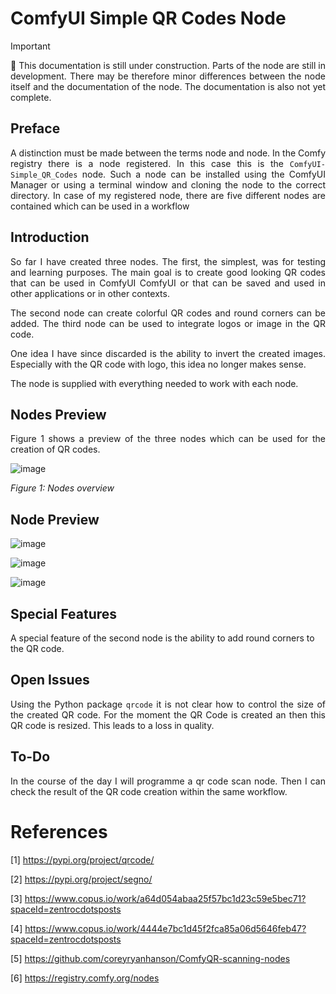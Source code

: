 # ComfyUI Simple QR Codes Node

> [!IMPORTANT]  
> <p align="justify">🚧 This documentation is still under construction.
> Parts of the node are still in development. There may be therefore
> minor differences between the node itself and the documentation of
> the node. The documentation is also not yet complete.</p>

## Preface

<p align="justify">A distinction must be made between the terms node
and node. In the Comfy registry there is a node registered. In this 
case this is the <code>ComfyUI-Simple_QR_Codes</code> node. Such a
node can be installed using the ComfyUI Manager or using a terminal
window and cloning the node to the correct directory. In case of my
registered node, there are five different nodes are contained which
can be used in a workflow</p>

## Introduction

<p align="justify">So far I have created three nodes. The first, the 
simplest, was for testing and learning purposes. The main goal is to 
create good looking QR codes that can be used in ComfyUI ComfyUI or
that can be saved and used in other applications or in other contexts.</p>

<p align="justify">The second node can create colorful QR codes and
round corners can be added. The third node can be used to integrate
logos or image in the QR code.</p> 

<p align="justify">One idea I have since discarded is the ability to 
invert the created images. Especially with the QR code with logo, this
idea no longer makes sense.</p>

<p align="justify">The node is supplied with everything needed to work
with each node.</p>

## Nodes Preview

<p align="justify">Figure 1 shows a preview of the three nodes which can be used for the
creation of QR codes.</p>

![image](https://github.com/user-attachments/assets/ddaeabac-883c-4677-b953-fc7be83f2900)

*Figure 1: Nodes overview* 

## Node Preview

![image](https://github.com/user-attachments/assets/d22611f0-8e74-4bd0-978c-0f51294ea01f)

![image](https://github.com/user-attachments/assets/9779b51c-9529-40c1-9f06-2d92c908dbae)

![image](https://github.com/user-attachments/assets/e06c0c9f-bd85-411e-9d8c-df3fe2de0203)

## Special Features

A special feature of the second node is the ability to add round corners to the QR code.

## Open Issues

<p align="justify">Using the Python package <code>qrcode</code> it
is not clear how to control the size of the created QR code. For the
moment the QR Code is created an then this QR code is resized. This
leads to a loss in quality.</p>

## To-Do

<p align="justify">In the course of the day I will programme a qr code
scan node. Then I can check the result of the QR code creation within
the same workflow.</p>

# References

[1] https://pypi.org/project/qrcode/

[2] https://pypi.org/project/segno/

[3] https://www.copus.io/work/a64d054abaa25f57bc1d23c59e5bec71?spaceId=zentrocdotsposts

[4] https://www.copus.io/work/4444e7bc1d45f2fca85a06d5646feb47?spaceId=zentrocdotsposts

[5] https://github.com/coreyryanhanson/ComfyQR-scanning-nodes

[6] https://registry.comfy.org/nodes
